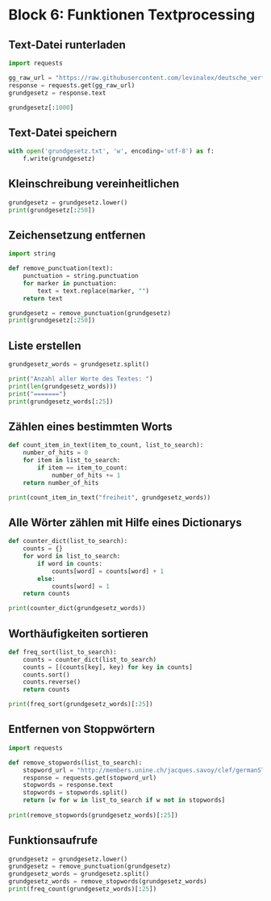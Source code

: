 # Block 6: Funktionen Textprocessing

## Text-Datei runterladen

```python
import requests

gg_raw_url = "https://raw.githubusercontent.com/levinalex/deutsche_verfassungen/master/grundgesetz/grundgesetz.txt"
response = requests.get(gg_raw_url)
grundgesetz = response.text

grundgesetz[:1000]
```

## Text-Datei speichern

```python
with open('grundgesetz.txt', 'w', encoding='utf-8') as f:
    f.write(grundgesetz)
```

## Kleinschreibung vereinheitlichen

```python
grundgesetz = grundgesetz.lower()
print(grundgesetz[:250])
```

## Zeichensetzung entfernen

```python
import string

def remove_punctuation(text):
    punctuation = string.punctuation
    for marker in punctuation:
        text = text.replace(marker, "")
    return text

grundgesetz = remove_punctuation(grundgesetz)
print(grundgesetz[:250])
```

## Liste erstellen

```python
grundgesetz_words = grundgesetz.split()
```

```python
print("Anzahl aller Worte des Textes: ")
print(len(grundgesetz_words)))
print("=======")
print(grundgesetz_words[:25])
```

## Zählen eines bestimmten Worts

```python
def count_item_in_text(item_to_count, list_to_search):
    number_of_hits = 0
    for item in list_to_search:
        if item == item_to_count:
            number_of_hits += 1
    return number_of_hits

print(count_item_in_text("freiheit", grundgesetz_words))
```

## Alle Wörter zählen mit Hilfe eines Dictionarys

```python
def counter_dict(list_to_search):
    counts = {}
    for word in list_to_search:
        if word in counts:
            counts[word] = counts[word] + 1  
        else:
            counts[word] = 1
    return counts

print(counter_dict(grundgesetz_words))
```

## Worthäufigkeiten sortieren

```python
def freq_sort(list_to_search):
    counts = counter_dict(list_to_search)
    counts = [(counts[key], key) for key in counts]
    counts.sort()
    counts.reverse()
    return counts

print(freq_sort(grundgesetz_words)[:25])
```

## Entfernen von Stoppwörtern

```python
import requests

def remove_stopwords(list_to_search):
    stopword_url = "http://members.unine.ch/jacques.savoy/clef/germanST.txt"
    response = requests.get(stopword_url)
    stopwords = response.text
    stopwords = stopwords.split()
    return [w for w in list_to_search if w not in stopwords]
  
print(remove_stopwords(grundgesetz_words)[:25])
```

## Funktionsaufrufe

```python
grundgesetz = grundgesetz.lower()
grundgesetz = remove_punctuation(grundgesetz)
grundgesetz_words = grundgesetz.split()
grundgesetz_words = remove_stopwords(grundgesetz_words)
print(freq_count(grundgesetz_words)[:25])
```
